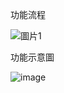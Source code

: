 功能流程

![圖片1](https://github.com/ZhongYah/Project_Chip_Financial_Card/assets/104511360/b75ec9f3-462e-4739-b073-d1b259dfd41e)


功能示意圖

![image](https://github.com/ZhongYah/Project_Chip_Financial_Card/assets/104511360/b70aec84-29b6-4520-a99c-5d659d269210)
